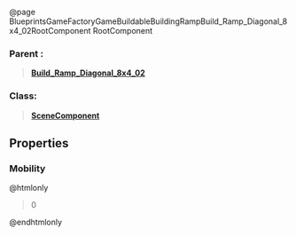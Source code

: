 @page BlueprintsGameFactoryGameBuildableBuildingRampBuild_Ramp_Diagonal_8x4_02RootComponent RootComponent
### Parent :
<b><a href="_blueprints_game_factory_game_buildable_building_ramp_build__ramp__diagonal_8x4_02.html"><blockquote>Build_Ramp_Diagonal_8x4_02</blockquote></a></b>
### Class:
<b><a href="_class_script_scene_component.html"><blockquote>SceneComponent</blockquote></a></b>
## Properties
### Mobility
@htmlonly
<blockquote>0</blockquote>
@endhtmlonly

